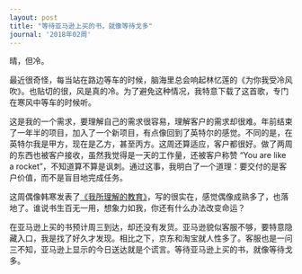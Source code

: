 ```yaml
---
layout: post
title: "等待亚马逊上买的书，就像等待戈多"
journal: '2018年02周'
---
```


晴，但冷。

最近很奇怪，每当站在路边等车的时候，脑海里总会响起林忆莲的《为你我受冷风吹》。也贴切的很，风是真的冷。为了避免这种情况，我特意下载了这首歌，专门在寒风中等车的时候听。

这是我的一个需求，要理解自己的需求很容易，理解客户的需求却很难。年前结束了一年半的项目，加入了一个新项目，有点像回到了英特尔的感觉。不同的是，在英特尔我是甲方，现在是乙方，甚至丙方。这周还算适应，客户都很好。做了两周的东西也被客户接收，虽然我觉得是一天的工作量，还被客户称赞 “You are like a rocket”，不知道算不算是讽刺。通过这事，我明白了一个道理：要交付的是客户价值，而不是盲目地完成任务。

这周偶像韩寒发表了[《我所理解的教育》](https://weibo.com/ttarticle/p/show?id=2309404194692043550866)，写的很实在，感觉偶像成熟多了，也落地了。谁说书生百无一用，想象力如我，你还有什么办法改变命运？

在亚马逊上买的书预计周三到达，却还没有发货。亚马逊貌似客服不够，要特意隐藏入口，我是找了好久才发现。相比之下，京东和淘宝就人性多了。客服也是一问三不知，亚马逊上显示的今日送达就是个谎言。等待亚马逊上买的书，就像等待戈多。
